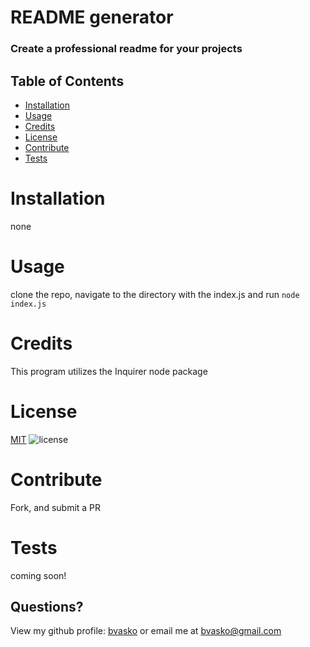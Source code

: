 
# README generator

### Create a professional readme for your projects

## Table of Contents
  - [Installation](#installation)
  - [Usage](#usage)
  - [Credits](#credits)
  - [License](#license)
  - [Contribute](#contribute)
  - [Tests](#tests)
    

# Installation
none

# Usage
clone the repo, navigate to the directory with the index.js and run ```node index.js```

# Credits
This program utilizes the Inquirer node package

# License
[MIT](https://choosealicense.com/licenses/mit/)  ![license](https://img.shields.io/badge/license-MIT-blue)

# Contribute
Fork, and submit a PR

# Tests
coming soon!


## Questions?
View my github profile: [bvasko](https://github.com/bvasko)
or email me at [bvasko@gmail.com](bvasko@gmail.com)
    